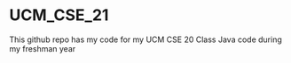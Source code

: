 # UCM_CSE_21
This github repo has my code for my UCM CSE 20 Class Java code during my freshman year
